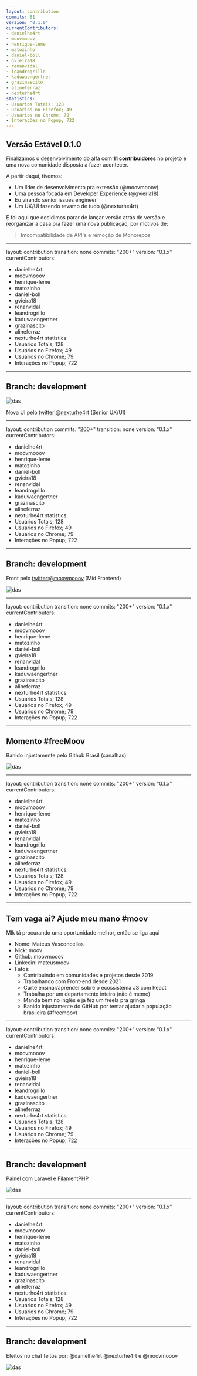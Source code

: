 ```yaml
---
layout: contribution
commits: 81
version: "0.1.0"
currentContributors:
- danielhe4rt
- moovmooov
- henrique-leme
- matozinho
- daniel-boll
- gvieira18
- renanvidal
- leandrogrillo
- kaduwaengertner
- grazinascito
- alineferraz
- nexturhe4rt
statistics:
- Usuários Totais; 128
- Usuários no Firefox; 49
- Usuários no Chrome; 79
- Interações no Popup; 722
---
```


## Versão Estável 0.1.0

Finalizamos o desenvolvimento do alfa com **11 contribuidores** no projeto e uma nova comunidade disposta a fazer acontecer.


<v-click>

A partir daqui, tivemos:

- Um líder de desenvolvimento pra extensão (@moovmooov)
- Uma pessoa focada em Developer Experience (@gvieria18)
- Eu virando senior issues engineer
- Um UX/UI fazendo revamp de tudo (@nexturhe4rt)
</v-click>

<v-click>

E foi aqui que decidimos parar de lançar versão atrás de versão e reorganizar a casa pra fazer uma nova publicação, por motivos de:
</v-click>

<v-click>

> Imcompatibilidade de API's e remoção de Monorepos

</v-click>

---
layout: contribution
transition: none
commits: "200+"
version: "0.1.x"
currentContributors:
- danielhe4rt
- moovmooov
- henrique-leme
- matozinho
- daniel-boll
- gvieira18
- renanvidal
- leandrogrillo
- kaduwaengertner
- grazinascito
- alineferraz
- nexturhe4rt
statistics:
- Usuários Totais; 128
- Usuários no Firefox; 49
- Usuários no Chrome; 79
- Interações no Popup; 722
---

## Branch: development


![das](https://i.imgur.com/iaSDA65.png)

Nova UI pelo [twitter:@nexturhe4rt](#) (Senior UX/UI)


---
layout: contribution
commits: "200+"
transition: none
version: "0.1.x"
currentContributors:
- danielhe4rt
- moovmooov
- henrique-leme
- matozinho
- daniel-boll
- gvieira18
- renanvidal
- leandrogrillo
- kaduwaengertner
- grazinascito
- alineferraz
- nexturhe4rt
statistics:
- Usuários Totais; 128
- Usuários no Firefox; 49
- Usuários no Chrome; 79
- Interações no Popup; 722
---

## Branch: development

Front pelo [twitter:@moovmooov](#) (Mid Frontend)

![das](https://i.imgur.com/J6EUptd.png)

---
layout: contribution
transition: none
commits: "200+"
version: "0.1.x"
currentContributors:
- danielhe4rt
- moovmooov
- henrique-leme
- matozinho
- daniel-boll
- gvieira18
- renanvidal
- leandrogrillo
- kaduwaengertner
- grazinascito
- alineferraz
- nexturhe4rt
statistics:
- Usuários Totais; 128
- Usuários no Firefox; 49
- Usuários no Chrome; 79
- Interações no Popup; 722
---

## Momento #freeMoov

Banido injustamente pelo Github Brasil (canalhas)

![das](https://i.imgur.com/pkGjuoP.png)


---
layout: contribution
transition: none
commits: "200+"
version: "0.1.x"
currentContributors:
- danielhe4rt
- moovmooov
- henrique-leme
- matozinho
- daniel-boll
- gvieira18
- renanvidal
- leandrogrillo
- kaduwaengertner
- grazinascito
- alineferraz
- nexturhe4rt
statistics:
- Usuários Totais; 128
- Usuários no Firefox; 49
- Usuários no Chrome; 79
- Interações no Popup; 722
---

## Tem vaga ai? Ajude meu mano #moov

Mlk tá procurando uma oportunidade melhor, então se liga aqui

* Nome: Mateus Vasconcellos
* Nick: moov
* Github: moovmooov
* Linkedin: mateusmoov
* Fatos:
  * Contribuindo em comunidades e projetos desde 2019
  * Trabalhando com Front-end desde 2021
  * Curte ensinar/aprender sobre o ecossistema JS com React
  * Trabalha por um departamento inteiro (não é meme)
  * Manda bem no inglês e já fez um freela pra gringa
  * Banido injustamente do GitHub por tentar ajudar a população brasileira (#freemoov)



---
layout: contribution
transition: none
commits: "200+"
version: "0.1.x"
currentContributors:
- danielhe4rt
- moovmooov
- henrique-leme
- matozinho
- daniel-boll
- gvieira18
- renanvidal
- leandrogrillo
- kaduwaengertner
- grazinascito
- alineferraz
- nexturhe4rt
statistics:
- Usuários Totais; 128
- Usuários no Firefox; 49
- Usuários no Chrome; 79
- Interações no Popup; 722
---

## Branch: development

Painel com Laravel e FilamentPHP

![das](https://i.imgur.com/9GoVapi.png)


---
layout: contribution
transition: none
commits: "200+"
version: "0.1.x"
currentContributors:
- danielhe4rt
- moovmooov
- henrique-leme
- matozinho
- daniel-boll
- gvieira18
- renanvidal
- leandrogrillo
- kaduwaengertner
- grazinascito
- alineferraz
- nexturhe4rt
statistics:
- Usuários Totais; 128
- Usuários no Firefox; 49
- Usuários no Chrome; 79
- Interações no Popup; 722
---

## Branch: development

Efeitos no chat feitos por: @danielhe4rt @nexturhe4rt e @moovmooov

![das](https://i.imgur.com/ZfDG8R0.png)

